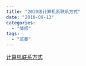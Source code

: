 ```yaml
---
title: "2010级计算机系联系方式"
date: "2010-09-13"
categories: 
  - "情感"
tags: 
  - "班委"
---
```


[计算机联系方式](https://www.zhouzhengxi.com/wordpress/wp-content/uploads/2010/09/计算机联系方式.xls)
